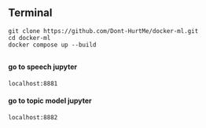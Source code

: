 ## Terminal
```
git clone https://github.com/Dont-HurtMe/docker-ml.git
cd docker-ml
docker compose up --build
```

##
#### go to speech jupyter 
```
localhost:8881
```
#### go to topic model jupyter
```
localhost:8882
```




